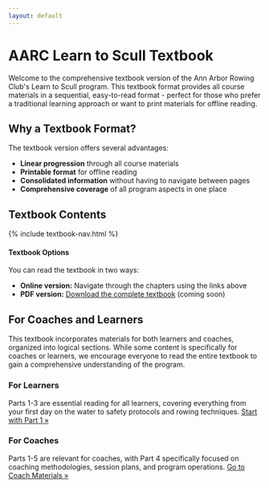 ```yaml
---
layout: default
---
```


# AARC Learn to Scull Textbook

Welcome to the comprehensive textbook version of the Ann Arbor Rowing Club's Learn to Scull program. This textbook format provides all course materials in a sequential, easy-to-read format - perfect for those who prefer a traditional learning approach or want to print materials for offline reading.

## Why a Textbook Format?

The textbook version offers several advantages:
- **Linear progression** through all course materials
- **Printable format** for offline reading
- **Consolidated information** without having to navigate between pages
- **Comprehensive coverage** of all program aspects in one place

## Textbook Contents

{% include textbook-nav.html %}

<div class="info-box tip">
  <h4>Textbook Options</h4>
  <p>You can read the textbook in two ways:</p>
  <ul>
    <li><strong>Online version:</strong> Navigate through the chapters using the links above</li>
    <li><strong>PDF version:</strong> <a href="{{ site.baseurl }}/assets/pdf/AARC_LTS_Complete_Textbook.pdf">Download the complete textbook</a> (coming soon)</li>
  </ul>
</div>

## For Coaches and Learners

This textbook incorporates materials for both learners and coaches, organized into logical sections. While some content is specifically for coaches or learners, we encourage everyone to read the entire textbook to gain a comprehensive understanding of the program.

<div class="two-col-grid">
  <div>
    <h3>For Learners</h3>
    <p>Parts 1-3 are essential reading for all learners, covering everything from your first day on the water to safety protocols and rowing techniques. <a href="chapters/part1.html">Start with Part 1 »</a></p>
  </div>
  
  <div>
    <h3>For Coaches</h3>
    <p>Parts 1-5 are relevant for coaches, with Part 4 specifically focused on coaching methodologies, session plans, and program operations. <a href="chapters/part4.html">Go to Coach Materials »</a></p>
  </div>
</div>